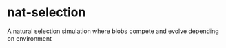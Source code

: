 # nat-selection
A natural selection simulation where blobs compete and evolve depending on environment
